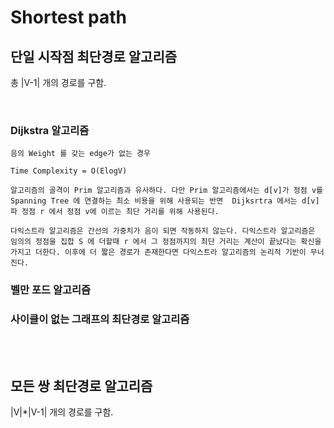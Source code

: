 # Shortest path

## 단일 시작점 최단경로 알고리즘
 총 |V-1| 개의 경로를 구함.
 
 <br />

 ### Dijkstra 알고리즘 
    음의 Weight 를 갖는 edge가 없는 경우

    Time Complexity = O(ElogV)
    
    알고리즘의 골격이 Prim 알고리즘과 유사하다. 다만 Prim 알고리즘에서는 d[v]가 정점 v를 Spanning Tree 에 연결하는 최소 비용을 위해 사용되는 반면  Dijksrtra 에서는 d[v]파 정점 r 에서 정점 v에 이르는 최단 거리를 위해 사용된다. 

    다익스트라 알고리즘은 간선의 가중치가 음이 되면 작동하지 않는다. 다익스트라 알고리즘은 임의의 정점을 집합 S 에 더할때 r 에서 그 정점까지의 최단 거리는 계산이 끝났다는 확신을 가지고 더한다. 이후에 더 짧은 경로가 존재한다면 다익스트라 알고리즘의 논리적 기반이 무너진다.
 ### 벨만 포드 알고리즘 
 ### 사이클이 없는 그래프의 최단경로 알고리즘 

<br />
<br />

## 모든 쌍 최단경로 알고리즘
  |V|*|V-1| 개의 경로를 구함.